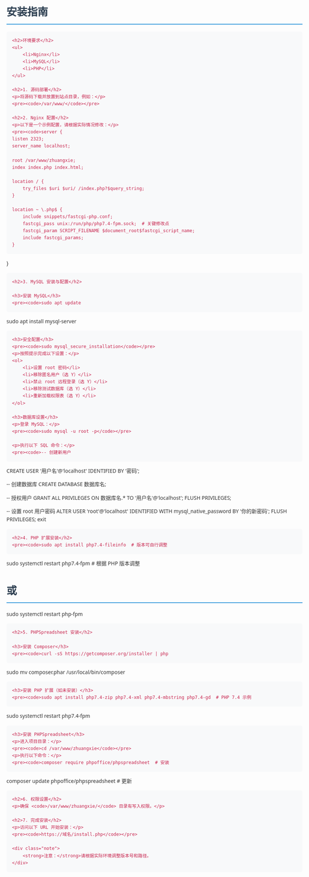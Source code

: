 <!DOCTYPE html>
<html lang="zh-CN">
<head>
    <meta charset="UTF-8">
    <meta name="viewport" content="width=device-width, initial-scale=1.0">
    <title>安装指南</title>
    <style>
        body {
            font-family: 'Segoe UI', Tahoma, Geneva, Verdana, sans-serif;
            line-height: 1.6;
            color: #333;
            max-width: 800px;
            margin: 0 auto;
            padding: 20px;
        }
        h1 {
            color: #2c3e50;
            border-bottom: 2px solid #3498db;
            padding-bottom: 10px;
        }
        h2 {
            color: #2980b9;
            margin-top: 30px;
        }
        h3 {
            color: #16a085;
        }
        pre {
            background-color: #f8f9fa;
            padding: 15px;
            border-radius: 5px;
            overflow-x: auto;
        }
        code {
            font-family: Consolas, Monaco, 'Andale Mono', monospace;
            background-color: #f8f9fa;
            padding: 2px 5px;
            border-radius: 3px;
            color: #c7254e;
        }
        .note {
            background-color: #e7f5fe;
            border-left: 4px solid #3498db;
            padding: 10px 15px;
            margin: 20px 0;
        }
    </style>
</head>
<body>
    <h1>安装指南</h1>

    <h2>环境要求</h2>
    <ul>
        <li>Nginx</li>
        <li>MySQL</li>
        <li>PHP</li>
    </ul>

    <h2>1. 源码部署</h2>
    <p>将源码下载并放置到站点目录，例如：</p>
    <pre><code>/var/www/</code></pre>

    <h2>2. Nginx 配置</h2>
    <p>以下是一个示例配置，请根据实际情况修改：</p>
    <pre><code>server {
    listen 2323;
    server_name localhost;

    root /var/www/zhuangxie;
    index index.php index.html;

    location / {
        try_files $uri $uri/ /index.php?$query_string;
    }

    location ~ \.php$ {
        include snippets/fastcgi-php.conf;
        fastcgi_pass unix:/run/php/php7.4-fpm.sock;  # 关键修改点
        fastcgi_param SCRIPT_FILENAME $document_root$fastcgi_script_name;
        include fastcgi_params;
    }
}</code></pre>

    <h2>3. MySQL 安装与配置</h2>

    <h3>安装 MySQL</h3>
    <pre><code>sudo apt update
sudo apt install mysql-server</code></pre>

    <h3>安全配置</h3>
    <pre><code>sudo mysql_secure_installation</code></pre>
    <p>按照提示完成以下设置：</p>
    <ol>
        <li>设置 root 密码</li>
        <li>移除匿名用户（选 Y）</li>
        <li>禁止 root 远程登录（选 Y）</li>
        <li>移除测试数据库（选 Y）</li>
        <li>重新加载权限表（选 Y）</li>
    </ol>

    <h3>数据库设置</h3>
    <p>登录 MySQL：</p>
    <pre><code>sudo mysql -u root -p</code></pre>

    <p>执行以下 SQL 命令：</p>
    <pre><code>-- 创建新用户
CREATE USER '用户名'@'localhost' IDENTIFIED BY '密码';

-- 创建数据库
CREATE DATABASE 数据库名;

-- 授权用户
GRANT ALL PRIVILEGES ON 数据库名.* TO '用户名'@'localhost';
FLUSH PRIVILEGES;

-- 设置 root 用户密码
ALTER USER 'root'@'localhost' IDENTIFIED WITH mysql_native_password BY '你的新密码';
FLUSH PRIVILEGES;
exit</code></pre>

    <h2>4. PHP 扩展安装</h2>
    <pre><code>sudo apt install php7.4-fileinfo  # 版本可自行调整
sudo systemctl restart php7.4-fpm  # 根据 PHP 版本调整
# 或
sudo systemctl restart php-fpm</code></pre>

    <h2>5. PHPSpreadsheet 安装</h2>

    <h3>安装 Composer</h3>
    <pre><code>curl -sS https://getcomposer.org/installer | php
sudo mv composer.phar /usr/local/bin/composer</code></pre>

    <h3>安装 PHP 扩展（如未安装）</h3>
    <pre><code>sudo apt install php7.4-zip php7.4-xml php7.4-mbstring php7.4-gd  # PHP 7.4 示例
sudo systemctl restart php7.4-fpm</code></pre>

    <h3>安装 PHPSpreadsheet</h3>
    <p>进入项目目录：</p>
    <pre><code>cd /var/www/zhuangxie</code></pre>
    <p>执行以下命令：</p>
    <pre><code>composer require phpoffice/phpspreadsheet  # 安装
composer update phpoffice/phpspreadsheet  # 更新</code></pre>

    <h2>6. 权限设置</h2>
    <p>确保 <code>/var/www/zhuangxie/</code> 目录有写入权限。</p>

    <h2>7. 完成安装</h2>
    <p>访问以下 URL 开始安装：</p>
    <pre><code>https://域名/install.php</code></pre>

    <div class="note">
        <strong>注意：</strong>请根据实际环境调整版本号和路径。
    </div>
</body>
</html>
